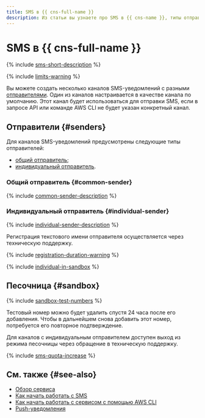 ```yaml
---
title: SMS в {{ cns-full-name }}
description: Из статьи вы узнаете про SMS в {{ cns-name }}, типы отправителей и песочницу.
---
```


# SMS в {{ cns-full-name }}


{% include [sms-short-description](../../_includes/notifications/sms-short-description.md) %}

{% include [limits-warning](../../_includes/notifications/limits-warning.md) %}

Вы можете создать несколько каналов SMS-уведомлений с разными [отправителями](#senders). Один из каналов настраивается в качестве канала по умолчанию. Этот канал будет использоваться для отправки SMS, если в запросе API или команде AWS CLI не будет указан конкретный канал.

## Отправители {#senders}

Для каналов SMS-уведомлений предусмотрены следующие типы отправителей:
* [общий отправитель](#common-sender);
* [индивидуальный отправитель](#individual-sender).

### Общий отправитель {#common-sender}

{% include [common-sender-description](../../_includes/notifications/common-sender-description.md) %}

### Индивидуальный отправитель {#individual-sender}

{% include [individual-sender-description](../../_includes/notifications/individual-sender-description.md) %}

Регистрация текстового имени отправителя осуществляется через техническую поддержку.

{% include [registration-duration-warning](../../_includes/notifications/registration-duration-warning.md) %}

{% include [individual-in-sandbox](../../_includes/notifications/individual-in-sandbox.md) %}

## Песочница {#sandbox}

{% include [sandbox-test-numbers](../../_includes/notifications/sandbox-test-numbers.md) %}

Тестовый номер можно будет удалить спустя 24 часа после его добавления. Чтобы в дальнейшем снова добавить этот номер, потребуется его повторное подтверждение.

Для каналов с индивидуальным отправителем доступен выход из режима песочницы через обращение в техническую поддержку.

{% include [sms-quota-increase](../../_includes/notifications/sms-quota-increase.md) %}

## См. также {#see-also}

* [Обзор сервиса](index.md)
* [Как начать работать с SMS](../quickstart-sms.md)
* [Как начать работать с сервисом с помощью AWS CLI](../tools/aws-cli.md)
* [Push-уведомления](push.md)